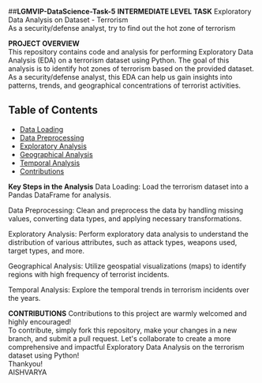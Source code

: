 ##**LGMVIP-DataScience-Task-5**
**INTERMEDIATE LEVEL TASK**
Exploratory Data Analysis on Dataset - Terrorism   
As a security/defense analyst, try to find out the hot zone of terrorism  


**PROJECT OVERVIEW**  
This repository contains code and analysis for performing Exploratory Data Analysis (EDA) on a terrorism dataset using Python. The goal of this analysis is to identify hot zones of terrorism based on the provided dataset. As a security/defense analyst, this EDA can help us gain insights into patterns, trends, and geographical concentrations of terrorist activities.    

## Table of Contents
- [Data Loading](#Data-Loading)
- [Data Preprocessing](#data-preprocessing)
- [Exploratory Analysis](#ExploratoryAnalysis)
- [Geographical Analysis](#GeographicalAnalysis)
- [Temporal Analysis](#TemporalAnalysis)
- [Contributions](#contributions)



**Key Steps in the Analysis**
Data Loading: Load the terrorism dataset into a Pandas DataFrame for analysis.  

Data Preprocessing: Clean and preprocess the data by handling missing values, converting data types, and applying necessary transformations.  

Exploratory Analysis: Perform exploratory data analysis to understand the distribution of various attributes, such as attack types, weapons used, target types, and more.  

Geographical Analysis: Utilize geospatial visualizations (maps) to identify regions with high frequency of terrorist incidents.  

Temporal Analysis: Explore the temporal trends in terrorism incidents over the years.  

**CONTRIBUTIONS**
Contributions to this project are warmly welcomed and highly encouraged!   
To contribute, simply fork this repository, make your changes in a new branch, and submit a pull request. Let's collaborate to create a more comprehensive and impactful Exploratory Data Analysis on the terrorism dataset using Python!  
Thankyou!  
AISHVARYA

